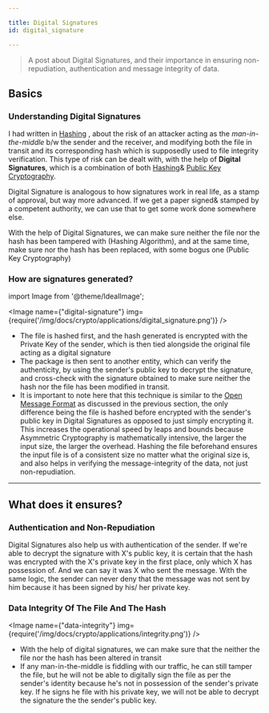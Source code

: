 ```yaml
---

title: Digital Signatures
id: digital_signature

---
```


>A post about Digital Signatures, and their importance in ensuring non-repudiation, authentication and message integrity of data.

## Basics

### Understanding Digital Signatures

I had written in [Hashing](../cryptosystems/hashing) , about the risk of an attacker acting as the *man-in-the-middle* b/w the sender and the receiver, and modifying both the file in transit and its corresponding hash which is supposedly used to file integrity verification. This type of risk can be dealt with, with the help of **Digital Signatures**, which is a combination of both [Hashing](../cryptosystems/hashing#message-integrity)& [Public Key Cryptography](../cryptosystems/asymmetric#as-a-secure-channel-for-transmission).

Digital Signature is analogous to how signatures work in real life, as a stamp of approval, but way more advanced. If we get a paper signed& stamped by a competent authority, we can use that to get some work done somewhere else.

With the help of Digital Signatures, we can make sure neither the file nor the hash has been tampered with (Hashing Algorithm), and at the same time, make sure nor the hash has been replaced, with some bogus one (Public Key Cryptography)

### How are signatures generated?

import Image from '@theme/IdealImage';

<Image name={"digital-signature"} img={require('/img/docs/crypto/applications/digital_signature.png')} />

- The file is hashed first, and the hash generated is encrypted with the Private Key of the sender, which is then tied alongside the original file acting as a digital signature
- The package is then sent to another entity, which can verify the authenticity, by using the sender's public key to decrypt the signature, and cross-check with the signature obtained to make sure neither the hash nor the file has been modified in transit.
- It is important to note here that this technique is similar to the [Open Message Format](../cryptosystems/asymmetric#open-message-format) as discussed in the previous section, the only difference being the file is hashed before encrypted with the sender's public key in Digital Signatures as opposed to just simply encrypting it. This increases the operational speed by leaps and bounds because Asymmetric Cryptography is mathematically intensive, the larger the input size, the larger the overhead. Hashing the file beforehand ensures the input file is of a consistent size no matter what the original size is, and also helps in verifying the message-integrity of the data, not just non-repudiation.

---

## What does it ensures?

### Authentication and Non-Repudiation

Digital Signatures also help us with authentication of the sender. If we're able to decrypt the signature with X's public key, it is certain that the hash was encrypted with the X's private key in the first place, only which X has possession of. And we can say it was X who sent the message. With the same logic, the sender can never deny that the message was not sent by him because it has been signed by his/ her private key.

### Data Integrity Of The File And The Hash

<Image name={"data-integrity"} img={require('/img/docs/crypto/applications/integrity.png')} />

- With the help of digital signatures, we can make sure that the neither the file nor the hash has been altered in transit
- If any man-in-the-middle is fiddling with our traffic, he can still tamper the file, but he will not be able to digitally sign the file as per the sender's identity because he's not in possession of the sender's private key. If he signs he file with his private key, we will not be able to decrypt the signature the the sender's public key.
